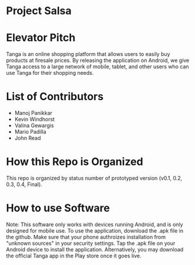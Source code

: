# Project Salsa

Elevator Pitch
==============================================================
Tanga is an online shopping platform that allows users to easily buy products at firesale prices. By releasing the application on Android, we give Tanga access to a large network of mobile, tablet, and other users who can use Tanga for their shopping needs.

List of Contributors
==============================================================
* Manoj Panikkar
* Kevin Windhorst
* Valina Gewargis
* Mario Padilla
* John Read

How this Repo is Organized
==============================================================
This repo is organized by status number of prototyped version (v0.1, 0.2, 0.3, 0.4, Final).

How to use Software
==============================================================
Note: This software only works with devices running Android, and is only designed for mobile use. To use the application, download the .apk file in the github. Make sure that your phone authroizes installation from "unknown sources" in your security settings. Tap the .apk file on your Android device to install the application. Alternatively, you may download the official Tanga app in the Play store once it goes live.
